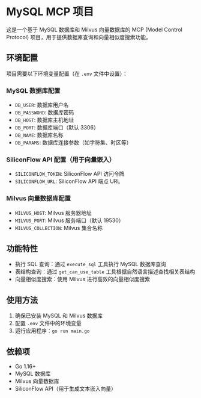 # MySQL MCP 项目

这是一个基于 MySQL 数据库和 Milvus 向量数据库的 MCP (Model Control Protocol) 项目，用于提供数据库查询和向量相似度搜索功能。

## 环境配置

项目需要以下环境变量配置（在 `.env` 文件中设置）：

### MySQL 数据库配置
- `DB_USER`: 数据库用户名
- `DB_PASSWORD`: 数据库密码
- `DB_HOST`: 数据库主机地址
- `DB_PORT`: 数据库端口（默认 3306）
- `DB_NAME`: 数据库名称
- `DB_PARAMS`: 数据库连接参数（如字符集、时区等）

### SiliconFlow API 配置（用于向量嵌入）
- `SILICONFLOW_TOKEN`: SiliconFlow API 访问令牌
- `SILICONFLOW_URL`: SiliconFlow API 端点 URL

### Milvus 向量数据库配置
- `MILVUS_HOST`: Milvus 服务器地址
- `MILVUS_PORT`: Milvus 服务端口（默认 19530）
- `MILVUS_COLLECTION`: Milvus 集合名称

## 功能特性

- 执行 SQL 查询：通过 `execute_sql` 工具执行 MySQL 数据库查询
- 表结构查询：通过 `get_can_use_table` 工具根据自然语言描述查找相关表结构
- 向量相似度搜索：使用 Milvus 进行高效的向量相似度搜索

## 使用方法

1. 确保已安装 MySQL 和 Milvus 数据库
2. 配置 `.env` 文件中的环境变量
3. 运行应用程序：`go run main.go`

## 依赖项

- Go 1.16+
- MySQL 数据库
- Milvus 向量数据库
- SiliconFlow API（用于生成文本嵌入向量）